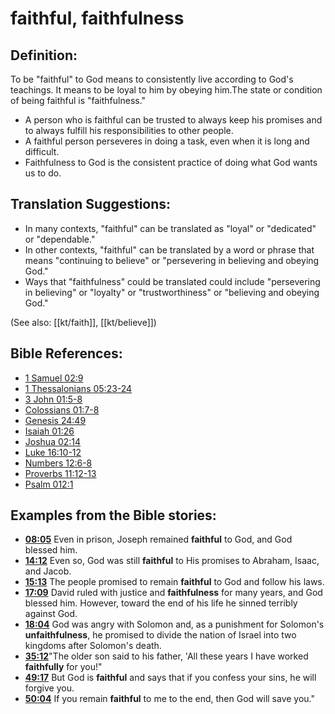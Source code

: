 # faithful, faithfulness #

## Definition: ##

To be "faithful" to God means to consistently live according to God's teachings. It means to be loyal to him by obeying him.The state or condition of being faithful is "faithfulness."

* A person who is faithful can be trusted to always keep his promises and to always fulfill his responsibilities to other people.
* A faithful person perseveres in doing a task, even when it is long and difficult.
* Faithfulness to God is the consistent practice of doing what God wants us to do.

## Translation Suggestions: ##

* In many contexts, "faithful" can be translated as "loyal" or "dedicated" or "dependable."
* In other contexts, "faithful" can be translated by a word or phrase that means "continuing to believe" or "persevering in believing and obeying God."
* Ways that "faithfulness" could be translated could include "persevering in believing" or "loyalty" or "trustworthiness" or "believing and obeying God."

(See also: [[kt/faith]], [[kt/believe]])

## Bible References: ##

* [1 Samuel 02:9](en/tn/1sa/help/02/09)
* [1 Thessalonians 05:23-24](en/tn/1th/help/05/23)
* [3 John 01:5-8](en/tn/3jn/help/01/05)
* [Colossians 01:7-8](en/tn/col/help/01/07)
* [Genesis 24:49](en/tn/gen/help/24/49)
* [Isaiah 01:26](en/tn/isa/help/01/26)
* [Joshua 02:14](en/tn/jos/help/02/14)
* [Luke 16:10-12](en/tn/luk/help/16/10)
* [Numbers 12:6-8](en/tn/num/help/12/06)
* [Proverbs 11:12-13](en/tn/pro/help/11/12)
* [Psalm 012:1](en/tn/psa/help/12/01)

## Examples from the Bible stories: ##

* __[08:05](en/tn/obs/help/08/05)__ Even in prison, Joseph remained __faithful__  to God, and God blessed him.
* __[14:12](en/tn/obs/help/14/12)__ Even so, God was still __faithful__  to His promises to Abraham, Isaac, and Jacob.
* __[15:13](en/tn/obs/help/15/13)__ The people promised to remain __faithful__  to God and follow his laws.
* __[17:09](en/tn/obs/help/17/09)__ David ruled with justice and __faithfulness__  for many years, and God blessed him. However, toward the end of his life he sinned terribly against God.
* __[18:04](en/tn/obs/help/18/04)__ God was angry with Solomon and, as a punishment for Solomon's __unfaithfulness__, he promised to divide the nation of Israel into two kingdoms after Solomon's death.
* __[35:12](en/tn/obs/help/35/12)__"The older son said to his father, 'All these years I have worked __faithfully__  for you!"
* __[49:17](en/tn/obs/help/49/17)__ But God is __faithful__  and says that if you confess your sins, he will forgive you.
* __[50:04](en/tn/obs/help/50/04)__ If you remain __faithful__  to me to the end, then God will save you."